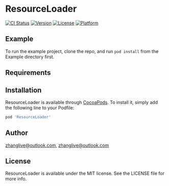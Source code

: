 # ResourceLoader

[![CI Status](https://img.shields.io/travis/zhanglive@outlook.com/ResourceLoader.svg?style=flat)](https://travis-ci.org/zhanglive@outlook.com/ResourceLoader)
[![Version](https://img.shields.io/cocoapods/v/ResourceLoader.svg?style=flat)](https://cocoapods.org/pods/ResourceLoader)
[![License](https://img.shields.io/cocoapods/l/ResourceLoader.svg?style=flat)](https://cocoapods.org/pods/ResourceLoader)
[![Platform](https://img.shields.io/cocoapods/p/ResourceLoader.svg?style=flat)](https://cocoapods.org/pods/ResourceLoader)

## Example

To run the example project, clone the repo, and run `pod install` from the Example directory first.

## Requirements

## Installation

ResourceLoader is available through [CocoaPods](https://cocoapods.org). To install
it, simply add the following line to your Podfile:

```ruby
pod 'ResourceLoader'
```

## Author

zhanglive@outlook.com, zhanglive@outlook.com

## License

ResourceLoader is available under the MIT license. See the LICENSE file for more info.
